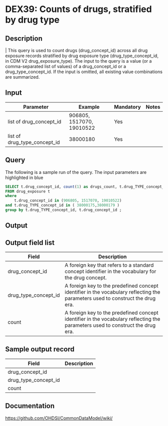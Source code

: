 # DEX39: Counts of drugs, stratified by drug type

## Description
| This query is used to count drugs (drug_concept_id) across all drug exposure records stratified by drug exposure type (drug_type_concept_id, in CDM V2 drug_exposure_type). The input to the query is a value (or a comma-separated list of values) of a drug_concept_id or a drug_type_concept_id. If the input is omitted, all existing value combinations are summarized.

## Input

|  Parameter |  Example |  Mandatory |  Notes | 
| --- | --- | --- | --- |
| list of drug_concept_id | 906805, 1517070, 19010522 | Yes |
| list of drug_type_concept_id | 38000180 | Yes | 


## Query

The following is a sample run of the query. The input parameters are highlighted in  blue 

```sql
SELECT t.drug_concept_id, count(1) as drugs_count, t.drug_TYPE_concept_id 
FROM drug_exposure t 
where
    t.drug_concept_id in (906805, 1517070, 19010522) 
and t.drug_TYPE_concept_id in ( 38000175,38000179 ) 
group by t.drug_TYPE_concept_id, t.drug_concept_id ;
```

## Output


## Output field list

|  Field |  Description |
| --- | --- | 
| drug_concept_id | A foreign key that refers to a standard concept identifier in the vocabulary for the drug concept. |
| drug_type_concept_id | A foreign key to the predefined concept identifier in the vocabulary reflecting the parameters used to construct the drug era. |
| count | A foreign key to the predefined concept identifier in the vocabulary reflecting the parameters used to construct the drug era. |


## Sample output record

|  Field |  Description |
| --- | --- | 
| drug_concept_id |   |
| drug_type_concept_id |   |
| count |   |

## Documentation
https://github.com/OHDSI/CommonDataModel/wiki/
